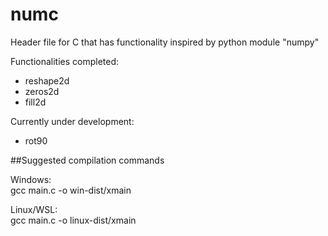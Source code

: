 # numc
Header file for C that has functionality inspired by python module "numpy"

Functionalities completed:  
* reshape2d
* zeros2d
* fill2d

Currently under development:  
* rot90

##Suggested compilation commands  

Windows:  
gcc main.c -o win-dist/xmain  

Linux/WSL:  
gcc main.c -o linux-dist/xmain  
